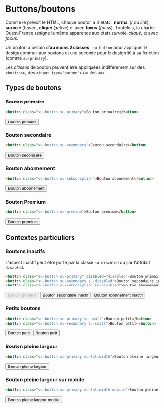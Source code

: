# Buttons/boutons

Comme le prévoit le HTML, chaque bouton a 4 états&nbsp;: **normal** (/ ou *link*), **survolé** (*hover*), **cliqué** (*active*) et avec **focus** (*focus*). Toutefois, la charte Ouest-France assigne la même apparence aux états *survolé*, *cliqué*, et avec *focus*.

Un bouton a besoin d’**au moins 2 classes**&nbsp;: `su-button` pour appliquer le design commun aux boutons et une seconde pour le design lié à sa fonction (comme `su-primary`).

Les *classes* de bouton peuvent être appliquées indifférement sur des `<buttons>`, des `<input type="button">` ou des `<a>`.

<!-- STORY -->

## Types de boutons

### Bouton primaire
```html
<button class="su-button su-primary">Bouton primaire</button>
```
<button class="su-button su-primary">Bouton primaire</button>

### Bouton secondaire
```html
<button class="su-button su-secondary">Bouton secondaire</button>
```
<button class="su-button su-secondary">Bouton secondaire</button>

### Bouton abonnement
```html
<button class="su-button su-subscription">Bouton abonnement</button>
```
<button class="su-button su-subscription">Bouton abonnement</button>

### Bouton Premium
```html
<button class="su-button su-premium">Bouton premium</button>
```
<button class="su-button su-premium">Bouton premium</button>

## Contextes particuliers

### Boutons inactifs
L’aspect inactif peut être porté par la classe `su-disabled` ou par l’attribut `disabled`.
```html
<button class="su-button su-primary" disabled="disabled">Bouton primaire inactif</button>
<button class="su-button su-secondary su-disabled">Bouton secondaire inactif</button>
<button class="su-button su-subscription su-disabled">Bouton abonnement inactif</button>
```
<button class="su-button su-primary su-" disabled="disabled">Bouton primaire</button> <button class="su-button su-secondary su-disabled">Bouton secondaire inactif</button> <button class="su-button su-subscription su-disabled">Bouton abonnement inactif</button>

### Petits boutons
```html
<button class="su-button su-primary su-small">Bouton petit</button>
<button class="su-button su-secondary su-small">Bouton petit</button>
```
<button class="su-button su-primary su-small">Bouton petit</button> <button class="su-button su-secondary su-small">Bouton petit</button>

### Bouton pleine largeur
```html
<button class="su-button su-primary su-fullwidth">Bouton pleine largeur</button>
```
<button class="su-button su-primary su-fullwidth">Bouton pleine largeur</button>

### Bouton pleine largeur sur mobile
```html
<button class="su-button su-primary su-fullwidth-mobile">Bouton pleine largeur mobile</button>
```
<button class="su-button su-primary su-fullwidth-mobile">Bouton pleine largeur mobile</button>
